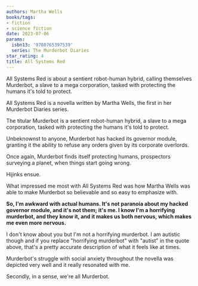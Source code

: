 ```yaml
---
authors: Martha Wells
books/tags:
- fiction
- science fiction
date: 2023-07-06
params:
  isbn13: '9780765397539'
  series: The Murderbot Diaries
star_rating: 4
title: All Systems Red
---
```


All Systems Red is about a sentient robot-human hybrid, calling themselves
Murderbot, a slave to a mega corporation, tasked with protecting the humans it's
told to protect.

<!--more-->

All Systems Red is a novella written by Martha Wells, the first in her Murderbot
Diaries series.

The titular Murderbot is a sentient robot-human hybrid, a slave to a mega
corporation, tasked with protecting the humans it's told to protect.

Unbeknownst to anyone, Murderbot has hacked its governor module, granting it the
ability to refuse any orders given by its corporate overlords.

Once again, Murderbot finds itself protecting humans, prospectors surveying a
planet, when things start going wrong.

Hijinks ensue.

What impressed me most with All Systems Red was how Martha Wells was able to
make Murderbot so believable and so easy to emphasize with.

**So, I'm awkward with actual humans. It's not paranoia about my hacked governor
module, and it's not them; it's me. I know I'm a horrifying murderbot, and they
know it, and it makes us both nervous, which makes me even more nervous.**

I don't know about you but I'm not a horrifying murderbot. I am autistic though
and if you replace "horrifying murderbot" with "autist" in the quote above,
that's a pretty accurate description of what it feels like at times.

Murderbot's struggle with social anxiety throughout the novella was depicted
very well and it really resonated with me.

Secondly, in a sense, we're all Murderbot.